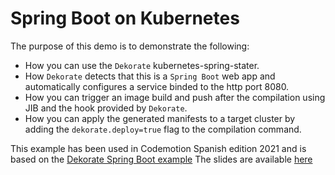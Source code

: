 # Spring Boot on Kubernetes

The purpose of this demo is to demonstrate the following:

- How you can use the `Dekorate` kubernetes-spring-stater.
- How `Dekorate` detects that this is a `Spring Boot` web app and automatically configures a service binded to the http port 8080.
- How you can trigger an image build and push after the compilation using JIB and the hook provided by `Dekorate`.
- How you can apply the generated manifests to a target cluster by adding the `dekorate.deploy=true` flag to the compilation command.

This example has been used in Codemotion Spanish edition 2021 and is based on the [Dekorate Spring Boot example](https://github.com/dekorateio/dekorate/blob/cb7e0c2e052a15a4e8909df5f5e615da98d8e1f7/examples/spring-boot-on-kubernetes-example/readme.md#L1-L59)
The slides are available [here](https://raw.githubusercontent.com/aureamunoz/dekorate-for-devoxx-fr-2022/main/Dekorate%20for%20Devoxx%20FR%202022.pdf)